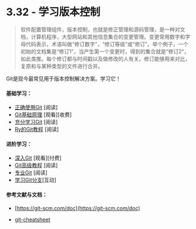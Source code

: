 <!-- 3.32 - Learn Version Control -->
# 3.32 - 学习版本控制
<!-- A component of software configuration management, version control, also known as revision control or source control, is the management of changes to documents, computer programs, large web sites, and other collections of information. Changes are usually identified by a number or letter code, termed the "revision number," "revision level," or simply "revision." For example, an initial set of files is "revision 1." When the first change is made, the resulting set is "revision 2," and so on. Each revision is associated with a timestamp and the person making the change. Revisions can be compared, restored, and with some types of files, merged. -->
<!-- — Wikipedia -->

> 软件配置管理组件，版本控制，也就是修正管理和源码管理，是一种对文档，计算机程序，大型网站和其他信息集合的变更管理。变更常用数字和字母代码表示，术语叫做“修订数字”，“修订等级”或“修订”。举个例子，一个初始的文档集是“修订1”，当产生第一个变更时，得到的集合就是“修订2”，如此类推。每个修订都与时间戳以及做修改的人有关。修订能够用来对比，复原和与某种类型的文件进行合并。

<!-- The most common solution used for version control today is Git. Learn it! -->
Git是现今最常见用于版本控制解决方案。学习它！

<!-- General Learning: -->
#### 基础学习：
<!-- Getting Git Right [read] -->
<!-- Git Fundamentals [watch][$] -->
<!-- learn Enough Git [read] -->
<!-- Ry's Git Tutorial [read] -->
- [正确使用Git](https://www.atlassian.com/git/) [阅读]
- [Git基础原理](http://www.pluralsight.com/courses/git-fundamentals) [观看][收费]
- [充分学习Git](https://www.learnenough.com/git-tutorial) [阅读]
- [Ry的Git教程](https://www.amazon.com/Rys-Git-Tutorial-Ryan-Hodson-ebook/dp/B00QFIA5OC) [阅读]

<!-- Mastering: -->
#### 进阶学习：
<!-- Git In-depth [watch][$]
Advanced Git Tutorials [read]
Pro Git [read]
Learn Git Branching [interact] -->

- [深入Git](https://frontendmasters.com/courses/git-in-depth/) [观看][付费]
- [Git高级教程](https://www.atlassian.com/git/tutorials/advanced-overview/) [阅读]
- [专业Git](http://git-scm.com/book/en/v2) [阅读]
- [学习Git分支](http://learngitbranching.js.org/)[互动]

<!-- References/Docs: -->
#### 参考文献与文档：
<!-- https://git-scm.com/doc -->
- [https://git-scm.com/doc](https://git-scm.com/doc)
<!-- git-cheatsheet -->
- [git-cheatsheet](https://gist.github.com/eashish93/3eca6a90fef1ea6e586b7ec211ff72a5)